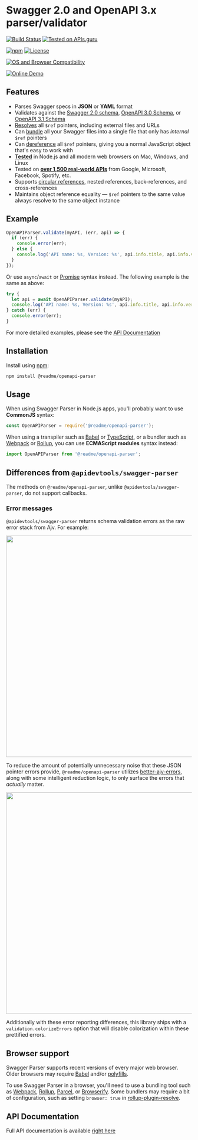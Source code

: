 # Swagger 2.0 and OpenAPI 3.x parser/validator

[![Build Status](https://github.com/readmeio/openapi-parser/workflows/CI/badge.svg?branch=main)](https://github.com/readmeio/openapi-parser/actions)
[![Tested on APIs.guru](https://api.apis.guru/badges/tested_on.svg)](https://apis.guru/browse-apis/)

[![npm](https://img.shields.io/npm/v/@readme/openapi-parser.svg)](https://www.npmjs.com/package/@readme/openapi-parser)
[![License](https://img.shields.io/npm/l/@readme/openapi-parser.svg)](LICENSE)

[![OS and Browser Compatibility](https://apitools.dev/img/badges/ci-badges-with-ie.svg)](https://github.com/readmeio/openapi-parser/actions)

[![Online Demo](https://apitools.dev/swagger-parser/online/img/demo.svg)](https://apitools.dev/swagger-parser/online/)

## Features

- Parses Swagger specs in **JSON** or **YAML** format
- Validates against the [Swagger 2.0 schema](https://github.com/OAI/OpenAPI-Specification/blob/main/schemas/v2.0/schema.json), [OpenAPI 3.0 Schema](https://github.com/OAI/OpenAPI-Specification/blob/main/schemas/v3.0/schema.json), or [OpenAPI 3.1 Schema](https://github.com/OAI/OpenAPI-Specification/blob/main/schemas/v3.1/schema.json)
- [Resolves](https://github.com/readmeio/openapi-parser/blob/main/docs/openapi-parser.md#resolveapi-options-callback) all `$ref` pointers, including external files and URLs
- Can [bundle](https://github.com/readmeio/openapi-parser/blob/main/docs/openapi-parser.md#bundleapi-options-callback) all your Swagger files into a single file that only has _internal_ `$ref` pointers
- Can [dereference](https://github.com/readmeio/openapi-parser/blob/main/docs/openapi-parser.md#dereferenceapi-options-callback) all `$ref` pointers, giving you a normal JavaScript object that's easy to work with
- **[Tested](https://github.com/readmeio/openapi-parser/actions)** in Node.js and all modern web browsers on Mac, Windows, and Linux
- Tested on **[over 1,500 real-world APIs](https://apis.guru/browse-apis/)** from Google, Microsoft, Facebook, Spotify, etc.
- Supports [circular references](https://apitools.dev/swagger-parser/docs/#circular-refs), nested references, back-references, and cross-references
- Maintains object reference equality &mdash; `$ref` pointers to the same value always resolve to the same object instance

## Example

```javascript
OpenAPIParser.validate(myAPI, (err, api) => {
  if (err) {
    console.error(err);
  } else {
    console.log('API name: %s, Version: %s', api.info.title, api.info.version);
  }
});
```

Or use `async`/`await` or [Promise](http://javascriptplayground.com/blog/2015/02/promises/) syntax instead. The following example is the same as above:

```javascript
try {
  let api = await OpenAPIParser.validate(myAPI);
  console.log('API name: %s, Version: %s', api.info.title, api.info.version);
} catch (err) {
  console.error(err);
}
```

For more detailed examples, please see the [API Documentation](https://apitools.dev/swagger-parser/docs/)

## Installation

Install using [npm](https://docs.npmjs.com/about-npm/):

```bash
npm install @readme/openapi-parser
```

## Usage

When using Swagger Parser in Node.js apps, you'll probably want to use **CommonJS** syntax:

```javascript
const OpenAPIParser = require('@readme/openapi-parser');
```

When using a transpiler such as [Babel](https://babeljs.io/) or [TypeScript](https://www.typescriptlang.org/), or a bundler such as [Webpack](https://webpack.js.org/) or [Rollup](https://rollupjs.org/), you can use **ECMAScript modules** syntax instead:

```javascript
import OpenAPIParser from '@readme/openapi-parser';
```

## Differences from `@apidevtools/swagger-parser`

The methods on `@readme/openapi-parser`, unlike `@apidevtools/swagger-parser`, do not support callbacks.

### Error messages

`@apidevtools/swagger-parser` returns schema validation errors as the raw error stack from Ajv. For example:

<img src="https://user-images.githubusercontent.com/33762/137796620-cd7de717-6492-4cff-b291-8629ed5dcd6e.png" width="600" />

To reduce the amount of potentially unnecessary noise that these JSON pointer errors provide, `@readme/openapi-parser` utilizes [better-ajv-errors](https://www.npmjs.com/package/@readme/better-ajv-errors), along with some intelligent reduction logic, to only surface the errors that _actually_ matter.

<img src="https://user-images.githubusercontent.com/33762/137796648-7e1157c2-cee4-466e-9129-dd2a743dd163.png" width="600" />

Additionally with these error reporting differences, this library ships with a `validation.colorizeErrors` option that will disable colorization within these prettified errors.

## Browser support

Swagger Parser supports recent versions of every major web browser. Older browsers may require [Babel](https://babeljs.io/) and/or [polyfills](https://babeljs.io/docs/en/next/babel-polyfill).

To use Swagger Parser in a browser, you'll need to use a bundling tool such as [Webpack](https://webpack.js.org/), [Rollup](https://rollupjs.org/), [Parcel](https://parceljs.org/), or [Browserify](http://browserify.org/). Some bundlers may require a bit of configuration, such as setting `browser: true` in [rollup-plugin-resolve](https://github.com/rollup/rollup-plugin-node-resolve).

## API Documentation

Full API documentation is available [right here](https://apitools.dev/swagger-parser/docs/)
